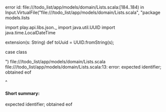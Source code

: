 error id: file://<WORKSPACE>/todo_list/app/models/domain/Lists.scala:[184..184) in Input.VirtualFile("file://<WORKSPACE>/todo_list/app/models/domain/Lists.scala", "package models.lists

import play.api.libs.json._
import java.util.UUID
import java.time.LocalDateTime

extension(s: String)
    def toUuid = 
        UUID.fromString(s);

case class

")
file://<WORKSPACE>/todo_list/app/models/domain/Lists.scala
file://<WORKSPACE>/todo_list/app/models/domain/Lists.scala:13: error: expected identifier; obtained eof

^
#### Short summary: 

expected identifier; obtained eof